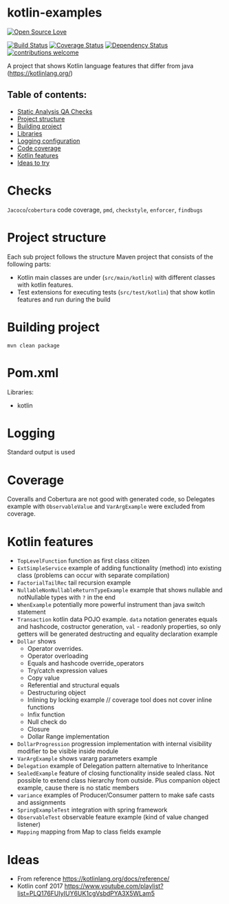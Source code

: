 # kotlin-examples
[![Open Source Love](https://badges.frapsoft.com/os/v2/open-source.svg?v=103)](https://github.com/ellerbrock/open-source-badge/)    

[![Build Status](https://travis-ci.org/Iurii-Dziuban/kotlin-examples.svg?branch=master)](https://travis-ci.org/Iurii-Dziuban/kotlin-examples)
[![Coverage Status](https://coveralls.io/repos/github/Iurii-Dziuban/kotlin-examples/badge.svg?branch=master)](https://coveralls.io/github/Iurii-Dziuban/kotlin-examples?branch=master)
[![Dependency Status](https://www.versioneye.com/user/projects/57c6958b69d9490042f72f1b/badge.svg?style=flat-square)](https://www.versioneye.com/user/projects/57c6958b69d9490042f72f1b)
[![contributions welcome](https://img.shields.io/badge/contributions-welcome-brightgreen.svg?style=flat)](https://github.com/Iurii-Dziuban/kotlin-examples/issues)

A project that shows Kotlin language features that differ from java (https://kotlinlang.org/)

## Table of contents:
 * [Static Analysis QA Checks](#checks)
 * [Project structure](#project-structure)
 * [Building project](#building-project)
 * [Libraries](#pomxml)
 * [Logging configuration](#logging)
 * [Code coverage](#coverage)
 * [Kotlin features](#kotlin-features)
 * [Ideas to try](#ideas)
# Checks

`Jacoco`/`cobertura` code coverage, `pmd`, `checkstyle`, `enforcer`, `findbugs`

# Project structure
Each sub project follows the structure
Maven project that consists of the following parts:
- Kotlin main classes are under (`src/main/kotlin`) with different classes with kotlin features.
- Test extensions for executing tests (`src/test/kotlin`) that show kotlin features and run during the build

# Building project
`mvn clean package`

# Pom.xml
Libraries:
- kotlin

# Logging
Standard output is used

# Coverage
Coveralls and Cobertura are not good with generated code, so Delegates example with `ObservableValue` and `VarArgExample` were excluded from coverage.

# Kotlin features
- `TopLevelFunction` function as first class citizen
- `ExtSimpleService` example of adding functionality (method) into existing class (problems can occur with separate compilation)
- `FactorialTailRec` tail recursion example
- `NullableNonNullableReturnTypeExample` example that shows nullable and notNullable types with `?` in the end
- `WhenExample` potentially more powerful instrument than java switch statement
- `Transaction` kotlin data POJO example. `data` notation generates equals and hashcode, costructor generation, `val` - readonly properties,  so only getters will be generated
   destructing and equality declaration example
- `Dollar` shows 
     * Operator overrides.
     * Operator overloading
     * Equals and hashcode override_operators
     * Try/catch expression values
     * Copy value
     * Referential and structural equals
     * Destructuring object
     * Inlining by locking example // coverage tool does not cover inline functions
     * Infix function
     * Null check do
     * Closure
     * Dollar Range implementation
- `DollarProgression` progression implementation with internal visibility modifier to be visible inside module
- `VarArgExample` shows vararg parameters example
- `Delegation` example of Delegation pattern alternative to Inheritance
- `SealedExample` feature of closing functionality inside sealed class.
   Not possible to extend class hierarchy from outside. Plus companion object example, cause there is no static members
- `variance` examples of Producer/Consumer pattern to make safe casts and assignments
- `SpringExampleTest` integration with spring framework
- `ObservableTest` observable feature example (kind of value changed listener)
- `Mapping` mapping from Map to class fields example

# Ideas
- From reference https://kotlinlang.org/docs/reference/
- Kotlin conf 2017 https://www.youtube.com/playlist?list=PLQ176FUIyIUY6UK1cgVsbdPYA3X5WLam5